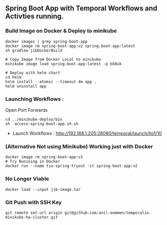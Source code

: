## Spring Boot App with Temporal Workflows and Activties running. 

### Build Image on Docker & Deploy to minikube
```shell
docker images | grep spring-boot-app
docker image rm spring-boot-app:v2 spring-boot-app:latest 
sh gradlew jibDockerBuild

# Copy Image from Docker Local to minikube 
minikube image load spring-boot-app:latest -p kb8uk

# Deploy with helm chart
cd helm
helm install --atomic --timeout 4m app .
helm uninstall app
```


### Launching Workflows : 
 Open Port Forwards 
```shell
cd ../minikube-deploy/bin
sh  access-spring-boot-app.sh.sh
```
- Launch Workflows : http://192.168.1.205:28080/temporal/launch/tio1/10

### (Alternative Not using Minikube) Working just with Docker
```shell
docker image rm spring-boot-app:v2
# Try Runining in Docker
docker run --name tio-spring-tryout -it spring-boot-app:v2
```


### No Longer Viable
```shell
docker load --input jib-image.tar
```
### Git Push with SSH Key
```shell
git remote set-url origin git@github.com:anil-oommen/temporalio-minikube-ha-cluster.git
```